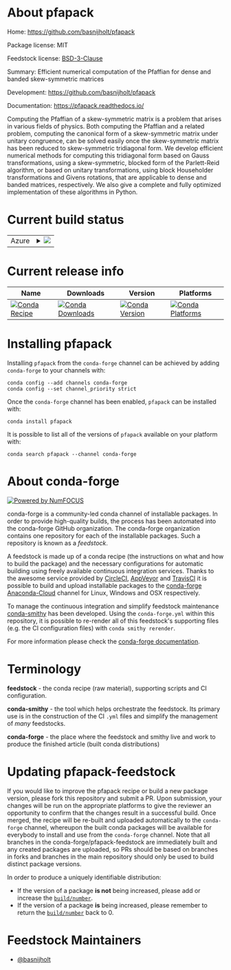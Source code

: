 About pfapack
=============

Home: https://github.com/basnijholt/pfapack

Package license: MIT

Feedstock license: [BSD-3-Clause](https://github.com/conda-forge/pfapack-feedstock/blob/master/LICENSE.txt)

Summary: Efficient numerical computation of the Pfaffian for dense and banded skew-symmetric matrices

Development: https://github.com/basnijholt/pfapack

Documentation: https://pfapack.readthedocs.io/

Computing the Pfaffian of a skew-symmetric matrix is a problem that arises in various fields of physics.
Both computing the Pfaffian and a related problem, computing the canonical form of a skew-symmetric matrix
under unitary congruence, can be solved easily once the skew-symmetric matrix has been reduced to
skew-symmetric tridiagonal form. We develop efficient numerical methods for computing this tridiagonal
form based on Gauss transformations, using a skew-symmetric, blocked form of the Parlett-Reid algorithm,
or based on unitary transformations, using block Householder transformations and Givens rotations,
that are applicable to dense and banded matrices, respectively. We also give a complete and fully
optimized implementation of these algorithms in Python.


Current build status
====================


<table>
    
  <tr>
    <td>Azure</td>
    <td>
      <details>
        <summary>
          <a href="https://dev.azure.com/conda-forge/feedstock-builds/_build/latest?definitionId=9190&branchName=master">
            <img src="https://dev.azure.com/conda-forge/feedstock-builds/_apis/build/status/pfapack-feedstock?branchName=master">
          </a>
        </summary>
        <table>
          <thead><tr><th>Variant</th><th>Status</th></tr></thead>
          <tbody><tr>
              <td>linux_64_python3.7.____73_pypy</td>
              <td>
                <a href="https://dev.azure.com/conda-forge/feedstock-builds/_build/latest?definitionId=9190&branchName=master">
                  <img src="https://dev.azure.com/conda-forge/feedstock-builds/_apis/build/status/pfapack-feedstock?branchName=master&jobName=linux&configuration=linux_64_python3.7.____73_pypy" alt="variant">
                </a>
              </td>
            </tr><tr>
              <td>linux_64_python3.7.____cpython</td>
              <td>
                <a href="https://dev.azure.com/conda-forge/feedstock-builds/_build/latest?definitionId=9190&branchName=master">
                  <img src="https://dev.azure.com/conda-forge/feedstock-builds/_apis/build/status/pfapack-feedstock?branchName=master&jobName=linux&configuration=linux_64_python3.7.____cpython" alt="variant">
                </a>
              </td>
            </tr><tr>
              <td>linux_64_python3.8.____cpython</td>
              <td>
                <a href="https://dev.azure.com/conda-forge/feedstock-builds/_build/latest?definitionId=9190&branchName=master">
                  <img src="https://dev.azure.com/conda-forge/feedstock-builds/_apis/build/status/pfapack-feedstock?branchName=master&jobName=linux&configuration=linux_64_python3.8.____cpython" alt="variant">
                </a>
              </td>
            </tr><tr>
              <td>linux_64_python3.9.____cpython</td>
              <td>
                <a href="https://dev.azure.com/conda-forge/feedstock-builds/_build/latest?definitionId=9190&branchName=master">
                  <img src="https://dev.azure.com/conda-forge/feedstock-builds/_apis/build/status/pfapack-feedstock?branchName=master&jobName=linux&configuration=linux_64_python3.9.____cpython" alt="variant">
                </a>
              </td>
            </tr><tr>
              <td>osx_64_python3.7.____73_pypy</td>
              <td>
                <a href="https://dev.azure.com/conda-forge/feedstock-builds/_build/latest?definitionId=9190&branchName=master">
                  <img src="https://dev.azure.com/conda-forge/feedstock-builds/_apis/build/status/pfapack-feedstock?branchName=master&jobName=osx&configuration=osx_64_python3.7.____73_pypy" alt="variant">
                </a>
              </td>
            </tr><tr>
              <td>osx_64_python3.7.____cpython</td>
              <td>
                <a href="https://dev.azure.com/conda-forge/feedstock-builds/_build/latest?definitionId=9190&branchName=master">
                  <img src="https://dev.azure.com/conda-forge/feedstock-builds/_apis/build/status/pfapack-feedstock?branchName=master&jobName=osx&configuration=osx_64_python3.7.____cpython" alt="variant">
                </a>
              </td>
            </tr><tr>
              <td>osx_64_python3.8.____cpython</td>
              <td>
                <a href="https://dev.azure.com/conda-forge/feedstock-builds/_build/latest?definitionId=9190&branchName=master">
                  <img src="https://dev.azure.com/conda-forge/feedstock-builds/_apis/build/status/pfapack-feedstock?branchName=master&jobName=osx&configuration=osx_64_python3.8.____cpython" alt="variant">
                </a>
              </td>
            </tr><tr>
              <td>osx_64_python3.9.____cpython</td>
              <td>
                <a href="https://dev.azure.com/conda-forge/feedstock-builds/_build/latest?definitionId=9190&branchName=master">
                  <img src="https://dev.azure.com/conda-forge/feedstock-builds/_apis/build/status/pfapack-feedstock?branchName=master&jobName=osx&configuration=osx_64_python3.9.____cpython" alt="variant">
                </a>
              </td>
            </tr><tr>
              <td>win_64_python3.7.____cpython</td>
              <td>
                <a href="https://dev.azure.com/conda-forge/feedstock-builds/_build/latest?definitionId=9190&branchName=master">
                  <img src="https://dev.azure.com/conda-forge/feedstock-builds/_apis/build/status/pfapack-feedstock?branchName=master&jobName=win&configuration=win_64_python3.7.____cpython" alt="variant">
                </a>
              </td>
            </tr><tr>
              <td>win_64_python3.8.____cpython</td>
              <td>
                <a href="https://dev.azure.com/conda-forge/feedstock-builds/_build/latest?definitionId=9190&branchName=master">
                  <img src="https://dev.azure.com/conda-forge/feedstock-builds/_apis/build/status/pfapack-feedstock?branchName=master&jobName=win&configuration=win_64_python3.8.____cpython" alt="variant">
                </a>
              </td>
            </tr><tr>
              <td>win_64_python3.9.____cpython</td>
              <td>
                <a href="https://dev.azure.com/conda-forge/feedstock-builds/_build/latest?definitionId=9190&branchName=master">
                  <img src="https://dev.azure.com/conda-forge/feedstock-builds/_apis/build/status/pfapack-feedstock?branchName=master&jobName=win&configuration=win_64_python3.9.____cpython" alt="variant">
                </a>
              </td>
            </tr>
          </tbody>
        </table>
      </details>
    </td>
  </tr>
</table>

Current release info
====================

| Name | Downloads | Version | Platforms |
| --- | --- | --- | --- |
| [![Conda Recipe](https://img.shields.io/badge/recipe-pfapack-green.svg)](https://anaconda.org/conda-forge/pfapack) | [![Conda Downloads](https://img.shields.io/conda/dn/conda-forge/pfapack.svg)](https://anaconda.org/conda-forge/pfapack) | [![Conda Version](https://img.shields.io/conda/vn/conda-forge/pfapack.svg)](https://anaconda.org/conda-forge/pfapack) | [![Conda Platforms](https://img.shields.io/conda/pn/conda-forge/pfapack.svg)](https://anaconda.org/conda-forge/pfapack) |

Installing pfapack
==================

Installing `pfapack` from the `conda-forge` channel can be achieved by adding `conda-forge` to your channels with:

```
conda config --add channels conda-forge
conda config --set channel_priority strict
```

Once the `conda-forge` channel has been enabled, `pfapack` can be installed with:

```
conda install pfapack
```

It is possible to list all of the versions of `pfapack` available on your platform with:

```
conda search pfapack --channel conda-forge
```


About conda-forge
=================

[![Powered by NumFOCUS](https://img.shields.io/badge/powered%20by-NumFOCUS-orange.svg?style=flat&colorA=E1523D&colorB=007D8A)](http://numfocus.org)

conda-forge is a community-led conda channel of installable packages.
In order to provide high-quality builds, the process has been automated into the
conda-forge GitHub organization. The conda-forge organization contains one repository
for each of the installable packages. Such a repository is known as a *feedstock*.

A feedstock is made up of a conda recipe (the instructions on what and how to build
the package) and the necessary configurations for automatic building using freely
available continuous integration services. Thanks to the awesome service provided by
[CircleCI](https://circleci.com/), [AppVeyor](https://www.appveyor.com/)
and [TravisCI](https://travis-ci.com/) it is possible to build and upload installable
packages to the [conda-forge](https://anaconda.org/conda-forge)
[Anaconda-Cloud](https://anaconda.org/) channel for Linux, Windows and OSX respectively.

To manage the continuous integration and simplify feedstock maintenance
[conda-smithy](https://github.com/conda-forge/conda-smithy) has been developed.
Using the ``conda-forge.yml`` within this repository, it is possible to re-render all of
this feedstock's supporting files (e.g. the CI configuration files) with ``conda smithy rerender``.

For more information please check the [conda-forge documentation](https://conda-forge.org/docs/).

Terminology
===========

**feedstock** - the conda recipe (raw material), supporting scripts and CI configuration.

**conda-smithy** - the tool which helps orchestrate the feedstock.
                   Its primary use is in the construction of the CI ``.yml`` files
                   and simplify the management of *many* feedstocks.

**conda-forge** - the place where the feedstock and smithy live and work to
                  produce the finished article (built conda distributions)


Updating pfapack-feedstock
==========================

If you would like to improve the pfapack recipe or build a new
package version, please fork this repository and submit a PR. Upon submission,
your changes will be run on the appropriate platforms to give the reviewer an
opportunity to confirm that the changes result in a successful build. Once
merged, the recipe will be re-built and uploaded automatically to the
`conda-forge` channel, whereupon the built conda packages will be available for
everybody to install and use from the `conda-forge` channel.
Note that all branches in the conda-forge/pfapack-feedstock are
immediately built and any created packages are uploaded, so PRs should be based
on branches in forks and branches in the main repository should only be used to
build distinct package versions.

In order to produce a uniquely identifiable distribution:
 * If the version of a package **is not** being increased, please add or increase
   the [``build/number``](https://docs.conda.io/projects/conda-build/en/latest/resources/define-metadata.html#build-number-and-string).
 * If the version of a package **is** being increased, please remember to return
   the [``build/number``](https://docs.conda.io/projects/conda-build/en/latest/resources/define-metadata.html#build-number-and-string)
   back to 0.

Feedstock Maintainers
=====================

* [@basnijholt](https://github.com/basnijholt/)

